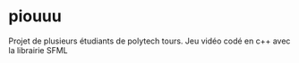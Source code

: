 # piouuu
Projet de plusieurs étudiants de polytech tours.
Jeu vidéo codé en c++ avec la librairie SFML
